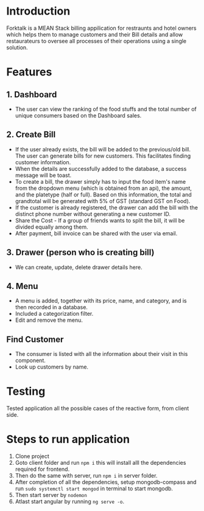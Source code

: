 # Introduction

Forktalk is a MEAN Stack billing appilication for restraunts and hotel owners which helps them to manage customers and their Bill details and allow restaurateurs to oversee all processes of their operations using a single solution.

# Features 

## 1. Dashboard

* The user can view the ranking of the food stuffs and the total number of unique consumers based on the Dashboard sales.

## 2. Create Bill 

* If the user already exists, the bill will be added to the previous/old bill. The user can generate bills for new customers. This facilitates finding customer information.
* When the details are successfully added to the database, a success message will be toast.
* To create a bill, the drawer simply has to input the food item's name from the dropdown menu (which is obtained from an api), the amount, and the platetype (half or full). Based on this information, the total and grandtotal will be generated with 5% of GST (standard GST on Food).
* If the customer is already registered, the drawer can add the bill with the distinct phone number without generating a new customer ID.
* Share the Cost - If a group of friends wants to split the bill, it will be divided equally among them.
* After payment, bill invoice can be shared with the user via email. 

## 3. Drawer (person who is creating bill)

* We can create, update, delete drawer details here.

## 4. Menu

* A menu is added, together with its price, name, and category, and is then recorded in a database.
* Included a categorization filter.
* Edit and remove the menu.

## Find Customer

* The consumer is listed with all the information about their visit in this component.
* Look up customers by name.

# Testing

Tested application all the possible cases of the reactive form, from client side.

# Steps to run application

1. Clone project 
2. Goto client folder and run `npm i` this will install alll the dependencies required for frontend.
3. Then do the same with server, run `npm i` in server folder.
4. After completion of all the dependencies, setup mongodb-compass and run `sudo systemctl start mongod` in terminal to start mongodb.
5. Then start server by `nodemon`
6. Atlast start angular by running `ng serve -o`.
